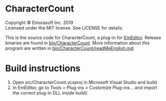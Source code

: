 # CharacterCount

Copyright © Emurasoft Inc. 2019<br>
Licensed under the MIT license. See LICENSE for details.

This is the source code for CharacterCount, a plug-in for [EmEditor](https://www.emeditor.com/). Release binaries are found in [bin/CharacterCount](bin/CharacterCount). More information about this program are written in [bin/CharacterCount/readMeEnglish.md](bin/CharacterCount1/readMeEnglish.md).

# Build instructions
1. Open src/CharacterCount.vcxproj in Microsoft Visual Studio and build.
2. In EmEditor, go to Tools > Plug-ins > Customize Plug-ins... and import the correct plug-in DLL inside build/.